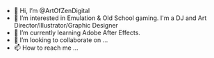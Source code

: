 - 👋 Hi, I’m @ArtOfZenDigital
- 👀 I’m interested in Emulation & Old School gaming. I'm a DJ and Art Director/Illustrator/Graphic Designer
- 🌱 I’m currently learning Adobe After Effects.
- 💞️ I’m looking to collaborate on ...
- 📫 How to reach me ...

<!---
ArtOfZenDigital/ArtOfZenDigital is a ✨ special ✨ repository because its `README.md` (this file) appears on your GitHub profile.
You can click the Preview link to take a look at your changes.
--->
